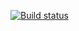 [![Build status](https://ci.appveyor.com/api/projects/status/4lfbwt2m8rjtfpam?svg=true)](https://ci.appveyor.com/project/Diana-QA/patterns-1)
